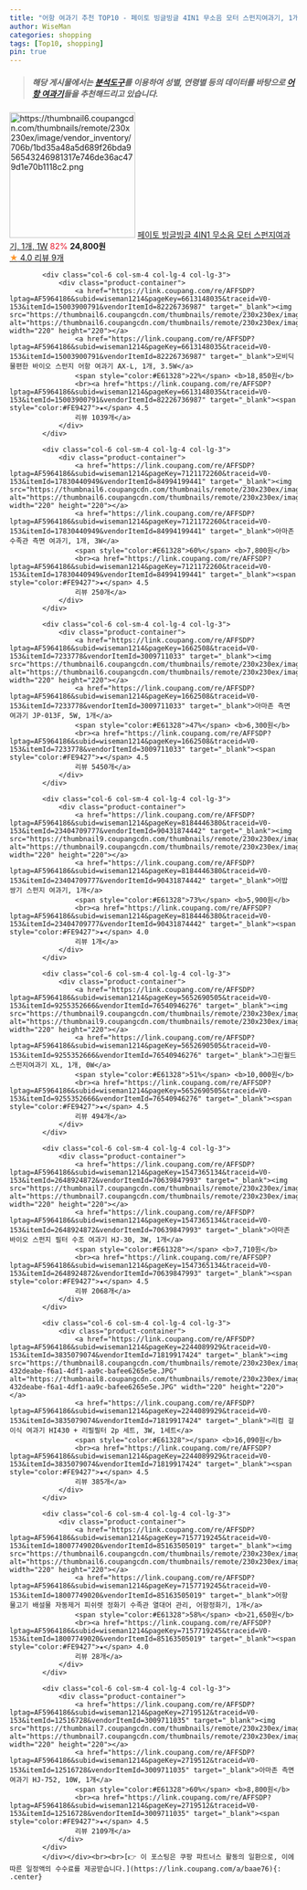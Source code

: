 ```yaml
---
title: "어항 여과기 추천 TOP10 - 페이토 빙글빙글 4IN1 무소음 모터 스펀지여과기, 1개, 1W"
author: WiseMan
categories: shopping
tags: [Top10, shopping]
pin: true
---
```


> ##### 해당 게시물에서는 [**분석도구**](https://itemscout.io/)를 이용하여 **성별**, **연령별** 등의 데이터를 바탕으로 [**어항 여과기**](https://link.coupang.com/a/baae76)들을 추천해드리고 있습니다.
<div class="container"><div class="row">
            <div class="col-6 col-sm-4 col-lg-4 col-lg-3">
                <div class="product-container">
                    <a href="https://link.coupang.com/re/AFFSDP?lptag=AF5964186&subid=wiseman1214&pageKey=8205060332&traceid=V0-153&itemId=23532574219&vendorItemId=90558855183" target="_blank"><img src="https://thumbnail6.coupangcdn.com/thumbnails/remote/230x230ex/image/vendor_inventory/706b/1bd35a48a5d689f26bda956543246981317e746de36ac479d1e70b1118c2.png" alt="https://thumbnail6.coupangcdn.com/thumbnails/remote/230x230ex/image/vendor_inventory/706b/1bd35a48a5d689f26bda956543246981317e746de36ac479d1e70b1118c2.png" width="220" height="220"></a>
                    <a href="https://link.coupang.com/re/AFFSDP?lptag=AF5964186&subid=wiseman1214&pageKey=8205060332&traceid=V0-153&itemId=23532574219&vendorItemId=90558855183" target="_blank">페이토 빙글빙글 4IN1 무소음 모터 스펀지여과기, 1개, 1W</a>
                    <span style="color:#E61328">82%</span> <b>24,800원</b>
                    <br><a href="https://link.coupang.com/re/AFFSDP?lptag=AF5964186&subid=wiseman1214&pageKey=8205060332&traceid=V0-153&itemId=23532574219&vendorItemId=90558855183" target="_blank"><span style="color:#FE9427">★</span> 4.0
                    리뷰 9개</a>
                </div>
            </div>
            
            <div class="col-6 col-sm-4 col-lg-4 col-lg-3">
                <div class="product-container">
                    <a href="https://link.coupang.com/re/AFFSDP?lptag=AF5964186&subid=wiseman1214&pageKey=6613148035&traceid=V0-153&itemId=15003900791&vendorItemId=82226736987" target="_blank"><img src="https://thumbnail6.coupangcdn.com/thumbnails/remote/230x230ex/image/0820_amir_esrgan_inf80k_batch_3_max3k/edf8/228991eb735e7e29fd54659ca33758c92668e915a947451dd6ab4117fc19.jpg" alt="https://thumbnail6.coupangcdn.com/thumbnails/remote/230x230ex/image/0820_amir_esrgan_inf80k_batch_3_max3k/edf8/228991eb735e7e29fd54659ca33758c92668e915a947451dd6ab4117fc19.jpg" width="220" height="220"></a>
                    <a href="https://link.coupang.com/re/AFFSDP?lptag=AF5964186&subid=wiseman1214&pageKey=6613148035&traceid=V0-153&itemId=15003900791&vendorItemId=82226736987" target="_blank">모비딕 물편한 바이오 스펀지 어항 여과기 AX-L, 1개, 3.5W</a>
                    <span style="color:#E61328">22%</span> <b>18,850원</b>
                    <br><a href="https://link.coupang.com/re/AFFSDP?lptag=AF5964186&subid=wiseman1214&pageKey=6613148035&traceid=V0-153&itemId=15003900791&vendorItemId=82226736987" target="_blank"><span style="color:#FE9427">★</span> 4.5
                    리뷰 1039개</a>
                </div>
            </div>
            
            <div class="col-6 col-sm-4 col-lg-4 col-lg-3">
                <div class="product-container">
                    <a href="https://link.coupang.com/re/AFFSDP?lptag=AF5964186&subid=wiseman1214&pageKey=7121172260&traceid=V0-153&itemId=17830440949&vendorItemId=84994199441" target="_blank"><img src="https://thumbnail6.coupangcdn.com/thumbnails/remote/230x230ex/image/rs_quotation_api/pdussqlt/ed7da8f0f8984785b394f9299cd5c2cd.jpg" alt="https://thumbnail6.coupangcdn.com/thumbnails/remote/230x230ex/image/rs_quotation_api/pdussqlt/ed7da8f0f8984785b394f9299cd5c2cd.jpg" width="220" height="220"></a>
                    <a href="https://link.coupang.com/re/AFFSDP?lptag=AF5964186&subid=wiseman1214&pageKey=7121172260&traceid=V0-153&itemId=17830440949&vendorItemId=84994199441" target="_blank">아마존 수족관 측면 여과기, 1개, 3W</a>
                    <span style="color:#E61328">60%</span> <b>7,800원</b>
                    <br><a href="https://link.coupang.com/re/AFFSDP?lptag=AF5964186&subid=wiseman1214&pageKey=7121172260&traceid=V0-153&itemId=17830440949&vendorItemId=84994199441" target="_blank"><span style="color:#FE9427">★</span> 4.5
                    리뷰 250개</a>
                </div>
            </div>
            
            <div class="col-6 col-sm-4 col-lg-4 col-lg-3">
                <div class="product-container">
                    <a href="https://link.coupang.com/re/AFFSDP?lptag=AF5964186&subid=wiseman1214&pageKey=1662508&traceid=V0-153&itemId=7233778&vendorItemId=3009711033" target="_blank"><img src="https://thumbnail6.coupangcdn.com/thumbnails/remote/230x230ex/image/0820_amir_esrgan_inf80k_batch_1_max3k/0e92/51d2d27336777cb747166c93a409f311b532cec53e36ea4d523edf88dfd5.jpg" alt="https://thumbnail6.coupangcdn.com/thumbnails/remote/230x230ex/image/0820_amir_esrgan_inf80k_batch_1_max3k/0e92/51d2d27336777cb747166c93a409f311b532cec53e36ea4d523edf88dfd5.jpg" width="220" height="220"></a>
                    <a href="https://link.coupang.com/re/AFFSDP?lptag=AF5964186&subid=wiseman1214&pageKey=1662508&traceid=V0-153&itemId=7233778&vendorItemId=3009711033" target="_blank">아마존 측면 여과기 JP-013F, 5W, 1개</a>
                    <span style="color:#E61328">47%</span> <b>6,300원</b>
                    <br><a href="https://link.coupang.com/re/AFFSDP?lptag=AF5964186&subid=wiseman1214&pageKey=1662508&traceid=V0-153&itemId=7233778&vendorItemId=3009711033" target="_blank"><span style="color:#FE9427">★</span> 4.5
                    리뷰 5450개</a>
                </div>
            </div>
            
            <div class="col-6 col-sm-4 col-lg-4 col-lg-3">
                <div class="product-container">
                    <a href="https://link.coupang.com/re/AFFSDP?lptag=AF5964186&subid=wiseman1214&pageKey=8184446380&traceid=V0-153&itemId=23404709777&vendorItemId=90431874442" target="_blank"><img src="https://thumbnail9.coupangcdn.com/thumbnails/remote/230x230ex/image/vendor_inventory/cb60/8f1386c00cb435f2785721d83af37fcd23279dda23aef8af41745580d6ca.jpg" alt="https://thumbnail9.coupangcdn.com/thumbnails/remote/230x230ex/image/vendor_inventory/cb60/8f1386c00cb435f2785721d83af37fcd23279dda23aef8af41745580d6ca.jpg" width="220" height="220"></a>
                    <a href="https://link.coupang.com/re/AFFSDP?lptag=AF5964186&subid=wiseman1214&pageKey=8184446380&traceid=V0-153&itemId=23404709777&vendorItemId=90431874442" target="_blank">어밥 쌍기 스펀지 여과기, 1개</a>
                    <span style="color:#E61328">73%</span> <b>5,900원</b>
                    <br><a href="https://link.coupang.com/re/AFFSDP?lptag=AF5964186&subid=wiseman1214&pageKey=8184446380&traceid=V0-153&itemId=23404709777&vendorItemId=90431874442" target="_blank"><span style="color:#FE9427">★</span> 4.0
                    리뷰 1개</a>
                </div>
            </div>
            
            <div class="col-6 col-sm-4 col-lg-4 col-lg-3">
                <div class="product-container">
                    <a href="https://link.coupang.com/re/AFFSDP?lptag=AF5964186&subid=wiseman1214&pageKey=5652690505&traceid=V0-153&itemId=9255352666&vendorItemId=76540946276" target="_blank"><img src="https://thumbnail9.coupangcdn.com/thumbnails/remote/230x230ex/image/rs_quotation_api/wdqpsal6/367e70cd5a4c4963951b6752c3cd3202.jpg" alt="https://thumbnail9.coupangcdn.com/thumbnails/remote/230x230ex/image/rs_quotation_api/wdqpsal6/367e70cd5a4c4963951b6752c3cd3202.jpg" width="220" height="220"></a>
                    <a href="https://link.coupang.com/re/AFFSDP?lptag=AF5964186&subid=wiseman1214&pageKey=5652690505&traceid=V0-153&itemId=9255352666&vendorItemId=76540946276" target="_blank">그린월드 스펀지여과기 XL, 1개, 0W</a>
                    <span style="color:#E61328">51%</span> <b>10,000원</b>
                    <br><a href="https://link.coupang.com/re/AFFSDP?lptag=AF5964186&subid=wiseman1214&pageKey=5652690505&traceid=V0-153&itemId=9255352666&vendorItemId=76540946276" target="_blank"><span style="color:#FE9427">★</span> 4.5
                    리뷰 494개</a>
                </div>
            </div>
            
            <div class="col-6 col-sm-4 col-lg-4 col-lg-3">
                <div class="product-container">
                    <a href="https://link.coupang.com/re/AFFSDP?lptag=AF5964186&subid=wiseman1214&pageKey=1547365134&traceid=V0-153&itemId=2648924872&vendorItemId=70639847993" target="_blank"><img src="https://thumbnail7.coupangcdn.com/thumbnails/remote/230x230ex/image/0820_amir_esrgan_inf80k_batch_2_max3k/2b25/d59ab4be016af5988652aac2a6f3c5eca9652fb04cf61a3b5bcffc839043.jpg" alt="https://thumbnail7.coupangcdn.com/thumbnails/remote/230x230ex/image/0820_amir_esrgan_inf80k_batch_2_max3k/2b25/d59ab4be016af5988652aac2a6f3c5eca9652fb04cf61a3b5bcffc839043.jpg" width="220" height="220"></a>
                    <a href="https://link.coupang.com/re/AFFSDP?lptag=AF5964186&subid=wiseman1214&pageKey=1547365134&traceid=V0-153&itemId=2648924872&vendorItemId=70639847993" target="_blank">아마존 바이오 스펀지 필터 수조 여과기 HJ-30, 3W, 1개</a>
                    <span style="color:#E61328"></span> <b>7,710원</b>
                    <br><a href="https://link.coupang.com/re/AFFSDP?lptag=AF5964186&subid=wiseman1214&pageKey=1547365134&traceid=V0-153&itemId=2648924872&vendorItemId=70639847993" target="_blank"><span style="color:#FE9427">★</span> 4.5
                    리뷰 2068개</a>
                </div>
            </div>
            
            <div class="col-6 col-sm-4 col-lg-4 col-lg-3">
                <div class="product-container">
                    <a href="https://link.coupang.com/re/AFFSDP?lptag=AF5964186&subid=wiseman1214&pageKey=2244089929&traceid=V0-153&itemId=3835079074&vendorItemId=71819917424" target="_blank"><img src="https://thumbnail8.coupangcdn.com/thumbnails/remote/230x230ex/image/retail/images/109449322146044-432deabe-f6a1-4df1-aa9c-bafee6265e5e.JPG" alt="https://thumbnail8.coupangcdn.com/thumbnails/remote/230x230ex/image/retail/images/109449322146044-432deabe-f6a1-4df1-aa9c-bafee6265e5e.JPG" width="220" height="220"></a>
                    <a href="https://link.coupang.com/re/AFFSDP?lptag=AF5964186&subid=wiseman1214&pageKey=2244089929&traceid=V0-153&itemId=3835079074&vendorItemId=71819917424" target="_blank">리컴 걸이식 여과기 HI430 + 리필필터 2p 세트, 3W, 1세트</a>
                    <span style="color:#E61328"></span> <b>16,090원</b>
                    <br><a href="https://link.coupang.com/re/AFFSDP?lptag=AF5964186&subid=wiseman1214&pageKey=2244089929&traceid=V0-153&itemId=3835079074&vendorItemId=71819917424" target="_blank"><span style="color:#FE9427">★</span> 4.5
                    리뷰 385개</a>
                </div>
            </div>
            
            <div class="col-6 col-sm-4 col-lg-4 col-lg-3">
                <div class="product-container">
                    <a href="https://link.coupang.com/re/AFFSDP?lptag=AF5964186&subid=wiseman1214&pageKey=7157719245&traceid=V0-153&itemId=18007749020&vendorItemId=85163505019" target="_blank"><img src="https://thumbnail6.coupangcdn.com/thumbnails/remote/230x230ex/image/vendor_inventory/0b62/9ce49eb7ceb45f6be8a40bb3b15b8a251b53fca328258bf8163117b41d64.jpg" alt="https://thumbnail6.coupangcdn.com/thumbnails/remote/230x230ex/image/vendor_inventory/0b62/9ce49eb7ceb45f6be8a40bb3b15b8a251b53fca328258bf8163117b41d64.jpg" width="220" height="220"></a>
                    <a href="https://link.coupang.com/re/AFFSDP?lptag=AF5964186&subid=wiseman1214&pageKey=7157719245&traceid=V0-153&itemId=18007749020&vendorItemId=85163505019" target="_blank">어항 물고기 배설물 자동제거 피쉬렛 정화기 수족관 열대어 관리, 어항정화기, 1개</a>
                    <span style="color:#E61328">58%</span> <b>21,650원</b>
                    <br><a href="https://link.coupang.com/re/AFFSDP?lptag=AF5964186&subid=wiseman1214&pageKey=7157719245&traceid=V0-153&itemId=18007749020&vendorItemId=85163505019" target="_blank"><span style="color:#FE9427">★</span> 4.0
                    리뷰 28개</a>
                </div>
            </div>
            
            <div class="col-6 col-sm-4 col-lg-4 col-lg-3">
                <div class="product-container">
                    <a href="https://link.coupang.com/re/AFFSDP?lptag=AF5964186&subid=wiseman1214&pageKey=2719512&traceid=V0-153&itemId=12516728&vendorItemId=3009711035" target="_blank"><img src="https://thumbnail7.coupangcdn.com/thumbnails/remote/230x230ex/image/0820_amir_esrgan_inf80k_batch_2_max3k/e544/0a34fb818f9ac2d4b0068b8e200ace4ef942f6191d4bd449c14f49a12afb.jpg" alt="https://thumbnail7.coupangcdn.com/thumbnails/remote/230x230ex/image/0820_amir_esrgan_inf80k_batch_2_max3k/e544/0a34fb818f9ac2d4b0068b8e200ace4ef942f6191d4bd449c14f49a12afb.jpg" width="220" height="220"></a>
                    <a href="https://link.coupang.com/re/AFFSDP?lptag=AF5964186&subid=wiseman1214&pageKey=2719512&traceid=V0-153&itemId=12516728&vendorItemId=3009711035" target="_blank">아마존 측면여과기 HJ-752, 10W, 1개</a>
                    <span style="color:#E61328">60%</span> <b>8,800원</b>
                    <br><a href="https://link.coupang.com/re/AFFSDP?lptag=AF5964186&subid=wiseman1214&pageKey=2719512&traceid=V0-153&itemId=12516728&vendorItemId=3009711035" target="_blank"><span style="color:#FE9427">★</span> 4.5
                    리뷰 2109개</a>
                </div>
            </div>
            </div></div><br><br>[👉 이 포스팅은 쿠팡 파트너스 활동의 일환으로, 이에 따른 일정액의 수수료를 제공받습니다.](https://link.coupang.com/a/baae76){: .center}